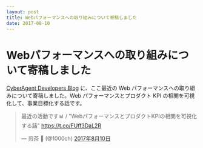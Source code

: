 ```yaml
---
layout: post
title: Webパフォーマンスへの取り組みについて寄稿しました
date: 2017-08-10
---
```


# Webパフォーマンスへの取り組みについて寄稿しました

[CyberAgent Developers Blog](https://developers.cyberagent.co.jp/blog/) に、ここ最近の Web パフォーマンスへの取り組みについて寄稿しました。Web パフォーマンスとプロダクト KPI の相関を可視化して、事業目標化する話です。

<blockquote class="twitter-tweet" data-lang="ja"><p lang="ja" dir="ltr">最近の活動です📊 / &quot;WebパフォーマンスとプロダクトKPIの相関を可視化する話&quot; <a href="https://t.co/FUff3DaL2R">https://t.co/FUff3DaL2R</a></p>&mdash; 煎茶 🍵 (@1000ch) <a href="https://twitter.com/1000ch/status/895503603632226304">2017年8月10日</a></blockquote>
